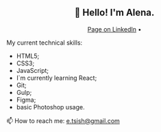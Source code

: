 <h2 align="center">👋 Hello! I'm Alena.</h2>
<p align="center">
  <a href="https://www.linkedin.com/in/alena-tsishchanka-15936b178/">Page on LinkedIn</a> •
</p>

My current technical skills:
- HTML5;
- CSS3;
- JavaScript;
- I`m currently learning React;
- Git;
- Gulp;
- Figma;
- basic Photoshop usage.

📫 How to reach me: e.tsish@gmail.com
